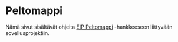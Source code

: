 # Peltomappi

Nämä sivut sisältävät ohjeita [EIP Peltomappi](https://maaseutuverkosto.fi/hankkeet/eip-peltomappi-uusi-sovellus-maaperan-kasvukunnon-seuraamiseen-ja-kehittamiseen)
-hankkeeseen liittyvään sovellusprojektiin.
